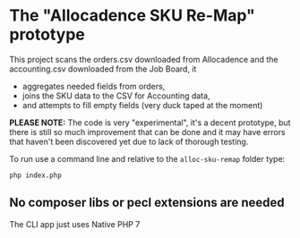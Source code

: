 # The "Allocadence SKU Re-Map" prototype

This project scans the orders.csv downloaded from Allocadence and the accounting.csv downloaded from the Job Board, it 

* aggregates needed fields from orders, 
* joins the SKU data to the CSV for Accounting data,
 * and attempts to fill empty fields (very duck taped at the moment)

**PLEASE NOTE:** The code is very "experimental", it's a decent prototype, but there is still so much improvement 
that can be done and it may have errors that haven't been discovered yet due to lack of thorough testing. 

To run use a command line and relative to the `alloc-sku-remap` folder type:

    php index.php 



## No composer libs or pecl extensions are needed

The CLI app just uses Native PHP 7 